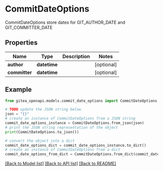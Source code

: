 # CommitDateOptions

CommitDateOptions store dates for GIT_AUTHOR_DATE and GIT_COMMITTER_DATE

## Properties

Name | Type | Description | Notes
------------ | ------------- | ------------- | -------------
**author** | **datetime** |  | [optional] 
**committer** | **datetime** |  | [optional] 

## Example

```python
from gitea_openapi.models.commit_date_options import CommitDateOptions

# TODO update the JSON string below
json = "{}"
# create an instance of CommitDateOptions from a JSON string
commit_date_options_instance = CommitDateOptions.from_json(json)
# print the JSON string representation of the object
print(CommitDateOptions.to_json())

# convert the object into a dict
commit_date_options_dict = commit_date_options_instance.to_dict()
# create an instance of CommitDateOptions from a dict
commit_date_options_from_dict = CommitDateOptions.from_dict(commit_date_options_dict)
```
[[Back to Model list]](../README.md#documentation-for-models) [[Back to API list]](../README.md#documentation-for-api-endpoints) [[Back to README]](../README.md)


